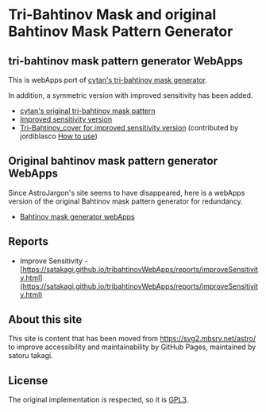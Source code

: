 # Tri-Bahtinov Mask and original Bahtinov Mask Pattern Generator

## tri-bahtinov mask pattern generator WebApps

This is webApps port of [cytan's tri-bahtinov mask generator](https://github.com/cytan299/tribahtinov/).

In addition, a symmetric version with improved sensitivity has been added.

* [cytan's original tri-bahtinov mask pattern](https://satakagi.github.io/tribahtinovWebApps/Tri-Bahtinov.html)
* [Improved sensitivity version](https://satakagi.github.io/tribahtinovWebApps/Tri-Bahtinov_symmetric.html)
* [Tri-Bahtinov_cover for improved sensitivity version](https://satakagi.github.io/tribahtinovWebApps/Tri-Bahtinov_cover.html) (contributed by jordiblasco [How to use](https://www.cloudynights.com/topic/536410-a-tri-bahtinov-mask-for-sct-collimation-and-focusing/?p=10370496))

## Original bahtinov mask pattern generator WebApps
Since AstroJargon's site seems to have disappeared, here is a webApps version of the original Bahtinov mask pattern generator for redundancy.

* [Bahtinov mask generator webApps](https://satakagi.github.io/tribahtinovWebApps/Bahtinov.html)

## Reports
* Improve Sensitivity - [https://satakagi.github.io/tribahtinovWebApps/reports/improveSensitivity.html](https://satakagi.github.io/tribahtinovWebApps/reports/improveSensitivity.html)

## About this site
This site is content that has been moved from https://svg2.mbsrv.net/astro/ to improve accessibility and maintainability by GitHub Pages, maintained by satoru takagi.

## License
The original implementation is respected, so it is [GPL3](LICENSE).
